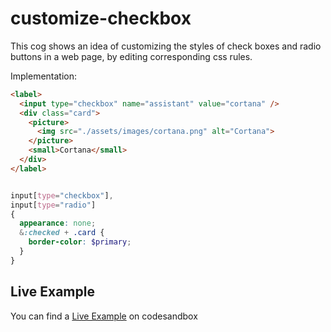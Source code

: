 # customize-checkbox

This cog shows an idea of customizing the styles of check boxes and radio buttons in a web page, by editing corresponding css rules.

Implementation:

``` html
<label>
  <input type="checkbox" name="assistant" value="cortana" />
  <div class="card">
    <picture>
      <img src="./assets/images/cortana.png" alt="Cortana">
    </picture>
    <small>Cortana</small>
  </div>
</label>
```

``` scss

input[type="checkbox"],
input[type="radio"]
{
  appearance: none;
  &:checked + .card {
    border-color: $primary;
  }
}

```

## Live Example

You can find a [Live Example](https://codesandbox.io/s/customize-checkbox-rgjz7?fontsize=14&hidenavigation=1&theme=dark) on codesandbox

